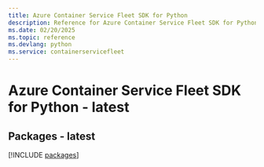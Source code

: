 ```yaml
---
title: Azure Container Service Fleet SDK for Python
description: Reference for Azure Container Service Fleet SDK for Python
ms.date: 02/20/2025
ms.topic: reference
ms.devlang: python
ms.service: containerservicefleet
---
```

# Azure Container Service Fleet SDK for Python - latest
## Packages - latest
[!INCLUDE [packages](container-service-fleet-index.md)]